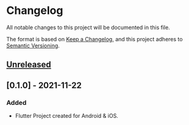 # Changelog
All notable changes to this project will be documented in this file.

The format is based on [Keep a Changelog](https://keepachangelog.com/en/1.0.0/),
and this project adheres to [Semantic Versioning](https://semver.org/spec/v2.0.0.html).

## [Unreleased]

## [0.1.0] - 2021-11-22
### Added
- Flutter Project created for Android & iOS.

[Unreleased]: https://github.com/BilalMoreno92/caza-despiste/compare/v0.1.0...HEAD